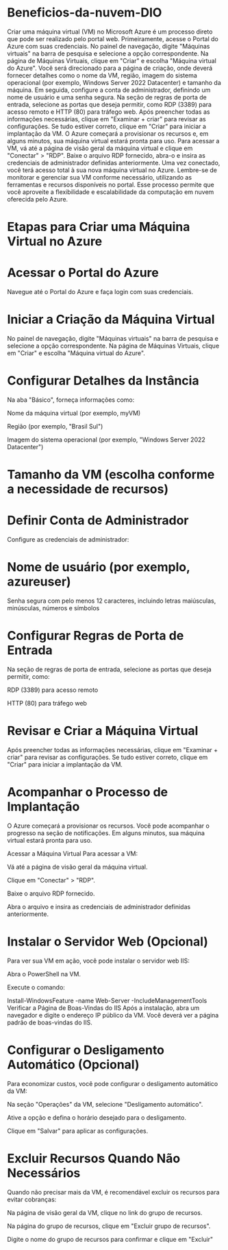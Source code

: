 # Beneficios-da-nuvem-DIO


Criar uma máquina virtual (VM) no Microsoft Azure é um processo direto que pode ser realizado pelo portal web. Primeiramente, acesse o Portal do Azure com suas credenciais. No painel de navegação, digite "Máquinas virtuais" na barra de pesquisa e selecione a opção correspondente. Na página de Máquinas Virtuais, clique em "Criar" e escolha "Máquina virtual do Azure". Você será direcionado para a página de criação, onde deverá fornecer detalhes como o nome da VM, região, imagem do sistema operacional (por exemplo, Windows Server 2022 Datacenter) e tamanho da máquina. Em seguida, configure a conta de administrador, definindo um nome de usuário e uma senha segura. Na seção de regras de porta de entrada, selecione as portas que deseja permitir, como RDP (3389) para acesso remoto e HTTP (80) para tráfego web. Após preencher todas as informações necessárias, clique em "Examinar + criar" para revisar as configurações. Se tudo estiver correto, clique em "Criar" para iniciar a implantação da VM. O Azure começará a provisionar os recursos e, em alguns minutos, sua máquina virtual estará pronta para uso. Para acessar a VM, vá até a página de visão geral da máquina virtual e clique em "Conectar" > "RDP". Baixe o arquivo RDP fornecido, abra-o e insira as credenciais de administrador definidas anteriormente. Uma vez conectado, você terá acesso total à sua nova máquina virtual no Azure. Lembre-se de monitorar e gerenciar sua VM conforme necessário, utilizando as ferramentas e recursos disponíveis no portal. Esse processo permite que você aproveite a flexibilidade e escalabilidade da computação em nuvem oferecida pelo Azure.​

# Etapas para Criar uma Máquina Virtual no Azure
# Acessar o Portal do Azure
Navegue até o Portal do Azure e faça login com suas credenciais.

# Iniciar a Criação da Máquina Virtual
No painel de navegação, digite "Máquinas virtuais" na barra de pesquisa e selecione a opção correspondente. Na página de Máquinas Virtuais, clique em "Criar" e escolha "Máquina virtual do Azure".

# Configurar Detalhes da Instância
Na aba "Básico", forneça informações como:

Nome da máquina virtual (por exemplo, myVM)

Região (por exemplo, "Brasil Sul")

Imagem do sistema operacional (por exemplo, "Windows Server 2022 Datacenter")

# Tamanho da VM (escolha conforme a necessidade de recursos)​

# Definir Conta de Administrador
Configure as credenciais de administrador:

# Nome de usuário (por exemplo, azureuser)

Senha segura com pelo menos 12 caracteres, incluindo letras maiúsculas, minúsculas, números e símbolos​

# Configurar Regras de Porta de Entrada
Na seção de regras de porta de entrada, selecione as portas que deseja permitir, como:

RDP (3389) para acesso remoto

HTTP (80) para tráfego web​

# Revisar e Criar a Máquina Virtual
Após preencher todas as informações necessárias, clique em "Examinar + criar" para revisar as configurações. Se tudo estiver correto, clique em "Criar" para iniciar a implantação da VM.

# Acompanhar o Processo de Implantação
O Azure começará a provisionar os recursos. Você pode acompanhar o progresso na seção de notificações. Em alguns minutos, sua máquina virtual estará pronta para uso.

Acessar a Máquina Virtual
Para acessar a VM:

Vá até a página de visão geral da máquina virtual.

Clique em "Conectar" > "RDP".

Baixe o arquivo RDP fornecido.

Abra o arquivo e insira as credenciais de administrador definidas anteriormente.​

# Instalar o Servidor Web (Opcional)
Para ver sua VM em ação, você pode instalar o servidor web IIS:

Abra o PowerShell na VM.

Execute o comando:

Install-WindowsFeature -name Web-Server -IncludeManagementTools
Verificar a Página de Boas-Vindas do IIS
Após a instalação, abra um navegador e digite o endereço IP público da VM. Você deverá ver a página padrão de boas-vindas do IIS.

# Configurar o Desligamento Automático (Opcional)
Para economizar custos, você pode configurar o desligamento automático da VM:

Na seção "Operações" da VM, selecione "Desligamento automático".

Ative a opção e defina o horário desejado para o desligamento.

Clique em "Salvar" para aplicar as configurações.

# Excluir Recursos Quando Não Necessários
Quando não precisar mais da VM, é recomendável excluir os recursos para evitar cobranças:

Na página de visão geral da VM, clique no link do grupo de recursos.

Na página do grupo de recursos, clique em "Excluir grupo de recursos".

Digite o nome do grupo de recursos para confirmar e clique em "Excluir"
